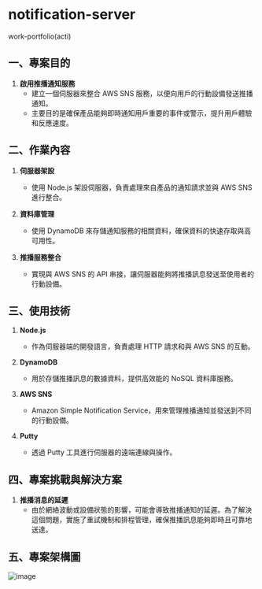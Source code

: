 # notification-server
work-portfolio(acti)

## 一、專案目的
1. **啟用推播通知服務**
   - 建立一個伺服器來整合 AWS SNS 服務，以便向用戶的行動設備發送推播通知。
   - 主要目的是確保產品能夠即時通知用戶重要的事件或警示，提升用戶體驗和反應速度。
## 二、作業內容
1. **伺服器架設**
   - 使用 Node.js 架設伺服器，負責處理來自產品的通知請求並與 AWS SNS 進行整合。

2. **資料庫管理**
   - 使用 DynamoDB 來存儲通知服務的相關資料，確保資料的快速存取與高可用性。

3. **推播服務整合**
   - 實現與 AWS SNS 的 API 串接，讓伺服器能夠將推播訊息發送至使用者的行動設備。

## 三、使用技術
1. **Node.js**  
   - 作為伺服器端的開發語言，負責處理 HTTP 請求和與 AWS SNS 的互動。

2. **DynamoDB**  
   - 用於存儲推播訊息的數據資料，提供高效能的 NoSQL 資料庫服務。

3. **AWS SNS**  
   - Amazon Simple Notification Service，用來管理推播通知並發送到不同的行動設備。

4. **Putty**  
   - 透過 Putty 工具進行伺服器的遠端連線與操作。

## 四、專案挑戰與解決方案
1. **推播消息的延遲**
   - 由於網絡波動或設備狀態的影響，可能會導致推播通知的延遲。為了解決這個問題，實施了重試機制和排程管理，確保推播訊息能夠即時且可靠地送達。

## 五、專案架構圖
![image](https://github.com/user-attachments/assets/70f8b5fd-82f2-4ec3-a29b-3f0734233485)
